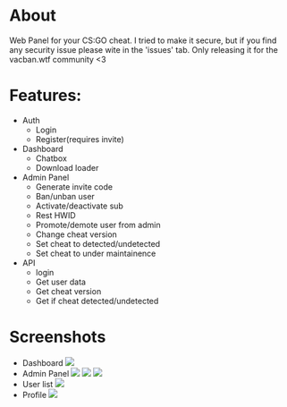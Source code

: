# About
Web Panel for your CS:GO cheat.
I tried to make it secure, but if you find any security issue please wite in the 'issues' tab.
Only releasing it for the vacban.wtf community <3

# Features:
- Auth
  - Login
  - Register(requires invite)
- Dashboard
  - Chatbox
  - Download loader
- Admin Panel
  - Generate invite code
  - Ban/unban user
  - Activate/deactivate sub
  - Rest HWID
  - Promote/demote user from admin
  - Change cheat version
  - Set cheat to detected/undetected
  - Set cheat to under maintainence 
- API
  - login
  - Get user data
  - Get cheat version
  - Get if cheat detected/undetected

# Screenshots
- Dashboard
![](https://codeine.is-inside.me/ZmLkMUS2.png)
- Admin Panel
![](https://codeine.is-inside.me/RWeHQMzn.png)
![](https://codeine.is-inside.me/PIEvwcH2.png)
![](https://codeine.is-inside.me/B6feIdHA.png)
- User list
![](https://codeine.is-inside.me/DLP7E9bx.png)
- Profile
![](https://codeine.is-inside.me/mLoxgalD.png)
